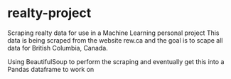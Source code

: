 # realty-project
Scraping realty data for use in a Machine Learning personal project
This data is being scraped from the website rew.ca and the goal is to scape all data for British Columbia, Canada.

Using BeautifulSoup to perform the scraping and eventually get this into a Pandas dataframe to work on
